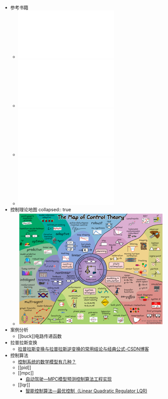 - 参考书籍
	- ![自动控制原理与设计(第6版)_富兰克林_鲍威尔_李中华译_--_电子工业出版社.pdf](../assets/自动控制原理与设计(第6版)_富兰克林_鲍威尔_李中华译_--_电子工业出版社_1728743976133_0.pdf)
	- ![自动控制理论与设计_新版2007_上海交通大学出版社.pdf](../assets/自动控制理论与设计_新版2007_上海交通大学出版社_1728743981634_0.pdf)
	- ![(钱学森系统科学思想文库)_钱学森_-_工程控制论-上海交通大学出版社_(2007)_1728378439895_0.pdf](../assets/(钱学森系统科学思想文库)_钱学森_-_工程控制论-上海交通大学出版社_(2007)_1728378439895_0_1728895949299_0.pdf)
	- ![自动控制原理_北航课件(八章全).pdf](../assets/自动控制原理_北航课件(八章全)_1729479720762_0.pdf)
- 控制理论地图
  collapsed:: true
	- ![Control_Map_ver5.png](../assets/Control_Map_ver5_1734959348907_0.png)
- 案例分析
	- [[buck]]电路传递函数
- 拉普拉斯变换
	- [拉普拉斯变换与拉普拉斯逆变换的常用结论与经典公式-CSDN博客](https://blog.csdn.net/wh_STUDY/article/details/126403817)
- 控制算法
	- [控制系统的数学模型有几种？](https://mp.weixin.qq.com/s?__biz=Mzk0OTU2ODg5OQ==&mid=2247483886&idx=1&sn=975bcc2ca70c2663e289493a909f441b&chksm=c3571502f4209c1406ee07cc4d22bf38ae65c037b6cd2d90bc08436b638a08934bc5961acdc8&mpshare=1&scene=1&srcid=0704f9D7zbWlz5vKg093zJ8Q&sharer_shareinfo=4e42fb56df2d4d1bcba41ed9f26d8c49&sharer_shareinfo_first=4e42fb56df2d4d1bcba41ed9f26d8c49)
	- [[pid]]
	- [[mpc]]
		- [自动驾驶—MPC模型预测控制算法工程实现](https://mp.weixin.qq.com/s?__biz=MzkzMDU5NDc4Nw==&mid=2247484235&idx=3&sn=cf52a31203873e449e9763b86f83b22c&chksm=c276a9c7f50120d13b39c595c867f31d273b626c7237c593cd6f6d63637aba3e6bc347252af0&mpshare=1&scene=1&srcid=0707md1rJjVrf7RzxdYCCqtc&sharer_shareinfo=36fcfa5633123ec8b5870e45f3ba60ea&sharer_shareinfo_first=36fcfa5633123ec8b5870e45f3ba60ea)
	- [[lqr]]
		- [智能控制算法—最优控制（Linear Quadratic Regulator LQR)](https://mp.weixin.qq.com/s?__biz=MzkzMDU5NDc4Nw==&mid=2247484875&idx=1&sn=522d46c368d7b9179225ca1527d76a3b&chksm=c276af47f50126510a0dbf6a3ca65996bb57341d2c508cba749ee4a15b6cf9c5ed681c932265&mpshare=1&scene=1&srcid=0704WVvuDIUMg5dox0GwV6ER&sharer_shareinfo=3014c6a5b20c0aa915da89789c01d7fd&sharer_shareinfo_first=3014c6a5b20c0aa915da89789c01d7fd)